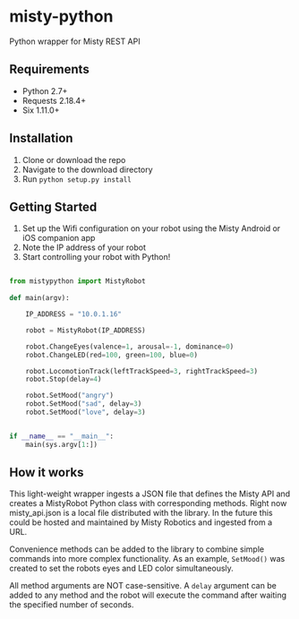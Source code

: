 # misty-python
Python wrapper for Misty REST API

## Requirements
* Python 2.7+
* Requests 2.18.4+
* Six 1.11.0+

## Installation
1. Clone or download the repo
1. Navigate to the download directory
1. Run `python setup.py install`


## Getting Started

1. Set up the Wifi configuration on your robot using the Misty Android or iOS companion app
1. Note the IP address of your robot
1. Start controlling your robot with Python!

```python

from mistypython import MistyRobot
    
def main(argv):

    IP_ADDRESS = "10.0.1.16"

    robot = MistyRobot(IP_ADDRESS)

    robot.ChangeEyes(valence=1, arousal=-1, dominance=0)
    robot.ChangeLED(red=100, green=100, blue=0)

    robot.LocomotionTrack(leftTrackSpeed=3, rightTrackSpeed=3)
    robot.Stop(delay=4)

    robot.SetMood("angry")
    robot.SetMood("sad", delay=3)
    robot.SetMood("love", delay=3)


if __name__ == "__main__":
    main(sys.argv[1:])
```

## How it works
This light-weight wrapper ingests a JSON file that defines the Misty API and creates a MistyRobot Python class with corresponding methods. Right now misty_api.json is a local file distributed with the library. In the future this could be hosted and maintained by Misty Robotics and ingested from a URL.

Convenience methods can be added to the library to combine simple commands into more complex functionality. As an example, `SetMood()` was created to set the robots eyes and LED color simultaneously.

All method arguments are NOT case-sensitive. A `delay` argument can be added to any method and the robot will execute the command after waiting the specified number of seconds.



